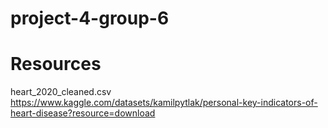 # project-4-group-6

# Resources
heart_2020_cleaned.csv
https://www.kaggle.com/datasets/kamilpytlak/personal-key-indicators-of-heart-disease?resource=download

